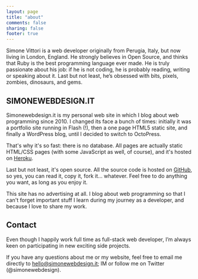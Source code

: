 ```yaml
---
layout: page
title: "about"
comments: false
sharing: false
footer: true
---
```


Simone Vittori is a web developer originally from Perugia, Italy, but now living in London, England. He strongly believes in Open Source, and thinks that Ruby is the best programming language ever made. He is truly passionate about his job: if he is not coding, he is probably reading, writing or speaking about it. Last but not least, he’s obsessed with bits, pixels, zombies, dinosaurs, and gems.

## SIMONEWEBDESIGN.IT

Simonewebdesign.it is my personal web site in which I blog about web programming since 2010. I changed its face a bunch of times: initially it was a portfolio site running in Flash (!), then a one page HTML5 static site, and finally a WordPress blog, until I decided to switch to OctoPress.

That's why it's so fast: there is no database. All pages are actually static HTML/CSS pages (with some JavaScript as well, of course), and it's hosted on [Heroku](https://www.heroku.com/).

Last but not least, it's open source. All the source code is hosted on [GitHub](https://github.com/simonewebdesign/simonewebdesign), so yes, you can read it, copy it, fork it... whatever. Feel free to do anything you want, as long as you enjoy it.

This site has no advertising at all. I blog about web programming so that I can't forget important stuff I learn during my journey as a developer, and because I love to share my work.

## Contact

Even though I happily work full time as full-stack web developer, I’m always keen on participating in new exciting side projects.

If you have any questions about me or my website, feel free to email me directly to hello@simonewebdesign.it; IM or follow me on Twitter (@simonewebdesign).